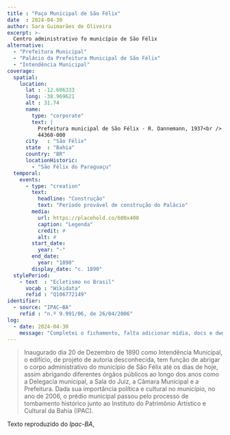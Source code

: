 ```yaml
---
title : "Paço Municipal de São Félix"
date  : 2024-04-30
author: Sara Guimarães de Oliveira
excerpt: >-
  Centro administrativo fo município de São Félix
alternative:
  - "Prefeitura Municipal"
  - "Palácio da Prefeitura Municipal de São Félix"
  - "Intendência Municipal"
coverage:
  spatial:
    location:
      lat : -12.606333
      long: -38.969621
      alt : 31.74
      name:
        type: "corporate"
        text: |
          Prefeitura municipal de São Félix - R. Dannemann, 1937<br />
          44360-000
      city   : "São Félix"
      state  : "Bahia"
      country: "BR"
      locationHistoric:
        - "São Félix do Paraguaçu"
  temporal:
    events:
      - type: "creation"
        text:
          headline: "Construção"
          text: "Período provável de construção do Palácio"
        media:
          url: https://placehold.co/600x400
          caption: "Legenda"
          credit: #
          alt: #
        start_date:
          year: "-"
        end_date:
          year: "1890"
        display_date: "c. 1890"
  stylePeriod:
    - text  : "Ecletismo no Brasil"
      vocab : "Wikidata"
      refid : "Q106772149"
identifier:
  - source: "IPAC–BA"
    refid : "n.º 9.991/06, de 26/04/2006"
log:
  - date: 2024-04-30
    message: "Completei o fichamento, falta adicionar mídia, docs e dwg"
---
```


</blockquote>

>Inaugurado dia 20 de Dezembro de 1890 como Intendência Municipal, o
>edifício, de projeto de autoria desconhecida, tem função de abrigar o
>corpo administrativo do município de São Félix até os dias de hoje,
>assim abrigando diferentes órgãos públicos ao longo dos anos como a
>Delegacia municipal, a Sala do Juiz, a Câmara Municipal e a Prefeitura.
>Dada sua importância política e cultural no município, no ano de 2006, o
>prédio municipal passou pelo processo de tombamento histórico junto ao
>Instituto do Patrimônio Artístico e Cultural da Bahia (IPAC).

  <footer class="figure-caption">Texto reproduzido
  do <cite>Ipac-BA</cite>,</footer>
  
</blockquote>

